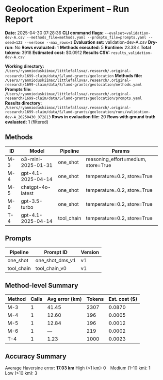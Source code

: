 # Geolocation Experiment – Run Report

**Date:** 2025-04-30 07:28:36
**CLI command flags:** `--evalset=validation-dev-A.csv --methods_file=methods.yaml --prompts_file=prompts.yaml --seed=123 --verbose --max_rows=1`
**Evaluation set:** validation-dev-A.csv
**Dry-run:** No
**Rows evaluated:** 1
**Methods executed:** 5
**Runtime:** 23.38 s
**Total tokens:** 3918
**Estimated cost:** $0.0912
**Results CSV:** `results_validation-dev-A.csv`

**Working directory:** `/Users/ryanmioduskiimac/littlefallsva/.research/.original-research/1699-claim/data/S/land-grants/geolocation`
**Methods file:** `/Users/ryanmioduskiimac/littlefallsva/.research/.original-research/1699-claim/data/S/land-grants/geolocation/methods.yaml`
**Prompts file:** `/Users/ryanmioduskiimac/littlefallsva/.research/.original-research/1699-claim/data/S/land-grants/geolocation/prompts.yaml`
**Results directory:** `/Users/ryanmioduskiimac/littlefallsva/.research/.original-research/1699-claim/data/S/land-grants/geolocation/runs/validation-dev-A_20250430_072813`
**Rows in evaluation file:** 20
**Rows with ground truth evaluated:** 1 (filtered)

## Methods
| ID | Model | Pipeline | Params |
|---|---|---|---|
| M-3 | o3-mini-2025-01-31 | one_shot | reasoning_effort=medium, store=True |
| M-4 | gpt-4.1-2025-04-14 | one_shot | temperature=0.2, store=True |
| M-5 | chatgpt-4o-latest | one_shot | temperature=0.2, store=True |
| M-6 | gpt-3.5-turbo | one_shot | temperature=0.2, store=True |
| T-4 | gpt-4.1-2025-04-14 | tool_chain | temperature=0.2, store=True |

## Prompts
| Pipeline | Prompt ID | Version |
|---|---|---|
| one_shot | one_shot_dms_v1 | v1 |
| tool_chain | tool_chain_v0 | v1 |

## Method-level Summary
| Method | Calls | Avg error (km) | Tokens | Est. cost ($) |
|---|---|---|---|---|
| M-3 | 1 | 41.45 | 2307 | 0.0870 |
| M-4 | 1 | 12.60 | 196 | 0.0005 |
| M-5 | 1 | 12.84 | 196 | 0.0012 |
| M-6 | 1 | — | 219 | 0.0002 |
| T-4 | 1 | 1.23 | 1000 | 0.0023 |

## Accuracy Summary
Average Haversine error: **17.03 km**
High (<1 km): 0 Medium (1–10 km): 1 Low (>10 km): 3